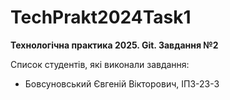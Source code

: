 # TechPrakt2024Task1
**Технологічна практика 2025. Git. Завдання №2**

Список студентів, які виконали завдання:
* Бовсуновський Євгеній Вікторович, ІПЗ-23-3
